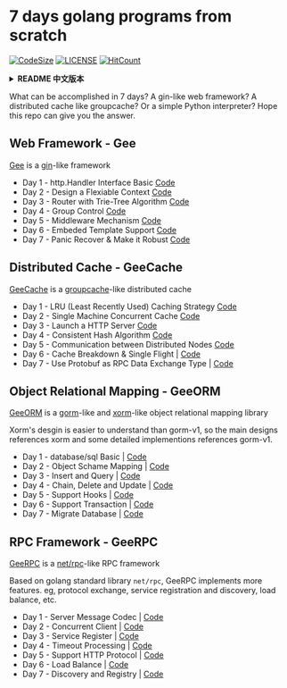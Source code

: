 # 7 days golang programs from scratch

[![CodeSize](https://img.shields.io/github/languages/code-size/geektutu/7days-golang)](https://github.com/geektutu/7days-golang)
[![LICENSE](https://img.shields.io/badge/license-MIT-green)](https://mit-license.org/)
[![HitCount](https://hits.dwyl.com/geektutu/7days-golang.svg)](http://github.com/geektutu/7days-golang)

<details>
<summary><strong>README 中文版本</strong></summary>
<div>

## 7天用Go从零实现系列

7天能写什么呢？类似 gin 的 web 框架？类似 groupcache 的分布式缓存？或者一个简单的 Python 解释器？希望这个仓库能给你答案。

推荐先阅读 **[Go 语言简明教程](https://geektutu.com/post/quick-golang.html)**，一篇文章了解Go的基本语法、并发编程，依赖管理等内容。

另外推荐 **[Go 语言笔试面试题](https://geektutu.com/post/qa-golang.html)**，加深对 Go 语言的理解。

期待关注我的「[知乎专栏](https://zhuanlan.zhihu.com/geekgo)」和「[微博](http://weibo.com/geektutu)」，查看最近的文章和动态。

### 7天用Go从零实现Web框架 - Gee

[Gee](https://geektutu.com/post/gee.html) 是一个模仿 [gin](https://github.com/gin-gonic/gin) 实现的 Web 框架，[Go Gin简明教程](https://geektutu.com/post/quick-go-gin.html)可以快速入门。

- 第一天：[前置知识(http.Handler接口)](https://geektutu.com/post/gee-day1.html) | [Code](gee-web/day1-http-base)
- 第二天：[上下文设计(Context)](https://geektutu.com/post/gee-day2.html) | [Code](gee-web/day2-context)
- 第三天：[Trie树路由(Router)](https://geektutu.com/post/gee-day3.html) | [Code](gee-web/day3-router)
- 第四天：[分组控制(Group)](https://geektutu.com/post/gee-day4.html) | [Code](gee-web/day4-group)
- 第五天：[中间件(Middleware)](https://geektutu.com/post/gee-day5.html) | [Code](gee-web/day5-middleware)
- 第六天：[HTML模板(Template)](https://geektutu.com/post/gee-day6.html) | [Code](gee-web/day6-template)
- 第七天：[错误恢复(Panic Recover)](https://geektutu.com/post/gee-day7.html) | [Code](gee-web/day7-panic-recover)

### 7天用Go从零实现分布式缓存 GeeCache

[GeeCache](https://geektutu.com/post/geecache.html) 是一个模仿 [groupcache](https://github.com/golang/groupcache) 实现的分布式缓存系统

- 第一天：[LRU 缓存淘汰策略](https://geektutu.com/post/geecache-day1.html) | [Code](gee-cache/day1-lru)
- 第二天：[单机并发缓存](https://geektutu.com/post/geecache-day2.html) | [Code](gee-cache/day2-single-node)
- 第三天：[HTTP 服务端](https://geektutu.com/post/geecache-day3.html) | [Code](gee-cache/day3-http-server)
- 第四天：[一致性哈希(Hash)](https://geektutu.com/post/geecache-day4.html) | [Code](gee-cache/day4-consistent-hash)
- 第五天：[分布式节点](https://geektutu.com/post/geecache-day5.html) | [Code](gee-cache/day5-multi-nodes)
- 第六天：[防止缓存击穿](https://geektutu.com/post/geecache-day6.html) | [Code](gee-cache/day6-single-flight)
- 第七天：[使用 Protobuf 通信](https://geektutu.com/post/geecache-day7.html) | [Code](gee-cache/day7-proto-buf)

### 7天用Go从零实现ORM框架 GeeORM

[GeeORM](https://geektutu.com/post/geeorm.html) 是一个模仿 [gorm](https://github.com/jinzhu/gorm) 和 [xorm](https://github.com/go-xorm/xorm) 的 ORM 框架

gorm 准备推出完全重写的 v2 版本(目前还在开发中)，相对 gorm-v1 来说，xorm 的设计更容易理解，所以 geeorm 接口设计上主要参考了 xorm，一些细节实现上参考了 gorm。

- 第一天：[database/sql 基础](https://geektutu.com/post/geeorm-day1.html) | [Code](gee-orm/day1-database-sql)
- 第二天：[对象表结构映射](https://geektutu.com/post/geeorm-day2.html) | [Code](gee-orm/day2-reflect-schema)
- 第三天：[记录新增和查询](https://geektutu.com/post/geeorm-day3.html) | [Code](gee-orm/day3-save-query)
- 第四天：[链式操作与更新删除](https://geektutu.com/post/geeorm-day4.html) | [Code](gee-orm/day4-chain-operation)
- 第五天：[实现钩子(Hooks)](https://geektutu.com/post/geeorm-day5.html) | [Code](gee-orm/day5-hooks)
- 第六天：[支持事务(Transaction)](https://geektutu.com/post/geeorm-day6.html) | [Code](gee-orm/day6-transaction)
- 第七天：[数据库迁移(Migrate)](https://geektutu.com/post/geeorm-day7.html) | [Code](gee-orm/day7-migrate)


### 7天用Go从零实现RPC框架 GeeRPC

[GeeRPC](https://geektutu.com/post/geerpc.html) 是一个基于 [net/rpc](https://github.com/golang/go/tree/master/src/net/rpc) 开发的 RPC 框架
GeeRPC 是基于 Go 语言标准库 `net/rpc` 实现的，添加了协议交换、服务注册与发现、负载均衡等功能，代码约 1k。

- 第一天 - [服务端与消息编码](https://geektutu.com/post/geerpc-day1.html) | [Code](gee-rpc/day1-codec)
- 第二天 - [支持并发与异步的客户端](https://geektutu.com/post/geerpc-day2.html) | [Code](gee-rpc/day2-client)
- 第三天 - [服务注册(service register)](https://geektutu.com/post/geerpc-day3.html) | [Code](gee-rpc/day3-service )
- 第四天 - [超时处理(timeout)](https://geektutu.com/post/geerpc-day4.html) | [Code](gee-rpc/day4-timeout )
- 第五天 - [支持HTTP协议](https://geektutu.com/post/geerpc-day5.html) | [Code](gee-rpc/day5-http-debug)
- 第六天 - [负载均衡(load balance)](https://geektutu.com/post/geerpc-day6.html) | [Code](gee-rpc/day6-load-balance)
- 第七天 - [服务发现与注册中心(registry)](https://geektutu.com/post/geerpc-day7.html) | [Code](gee-rpc/day7-registry)

### WebAssembly 使用示例

具体的实践过程记录在 [Go WebAssembly 简明教程](https://geektutu.com/post/quick-go-wasm.html)。

- 示例一：Hello World | [Code](demo-wasm/hello-world)
- 示例二：注册函数 | [Code](demo-wasm/register-functions)
- 示例三：操作 DOM | [Code](demo-wasm/manipulate-dom)
- 示例四：回调函数 | [Code](demo-wasm/callback)

</div>
</details>

What can be accomplished in 7 days? A gin-like web framework? A distributed cache like groupcache? Or a simple Python interpreter? Hope this repo can give you the answer.

## Web Framework - Gee

[Gee](https://geektutu.com/post/gee.html) is a [gin](https://github.com/gin-gonic/gin)-like framework

- Day 1 - http.Handler Interface Basic [Code](gee-web/day1-http-base)
- Day 2 - Design a Flexiable Context [Code](gee-web/day2-context)
- Day 3 - Router with Trie-Tree Algorithm [Code](gee-web/day3-router)
- Day 4 - Group Control [Code](gee-web/day4-group)
- Day 5 - Middleware Mechanism [Code](gee-web/day5-middleware)
- Day 6 - Embeded Template Support [Code](gee-web/day6-template)
- Day 7 - Panic Recover & Make it Robust [Code](gee-web/day7-panic-recover)

## Distributed Cache - GeeCache

[GeeCache](https://geektutu.com/post/geecache.html) is a [groupcache](https://github.com/golang/groupcache)-like distributed cache

- Day 1 - LRU (Least Recently Used) Caching Strategy [Code](gee-cache/day1-lru)
- Day 2 - Single Machine Concurrent Cache [Code](gee-cache/day2-single-node)
- Day 3 - Launch a HTTP Server [Code](gee-cache/day3-http-server)
- Day 4 - Consistent Hash Algorithm [Code](gee-cache/day4-consistent-hash)
- Day 5 - Communication between Distributed Nodes [Code](gee-cache/day5-multi-nodes)
- Day 6 - Cache Breakdown & Single Flight  | [Code](gee-cache/day6-single-flight)
- Day 7 - Use Protobuf as RPC Data Exchange Type | [Code](gee-cache/day7-proto-buf)

## Object Relational Mapping - GeeORM

[GeeORM](https://geektutu.com/post/geeorm.html) is a [gorm](https://github.com/jinzhu/gorm)-like and [xorm](https://github.com/go-xorm/xorm)-like object relational mapping library

Xorm's desgin is easier to understand than gorm-v1, so the main designs references xorm and some detailed implementions references gorm-v1.

- Day 1 - database/sql Basic | [Code](gee-orm/day1-database-sql)
- Day 2 - Object Schame Mapping | [Code](gee-orm/day2-reflect-schema)
- Day 3 - Insert and Query | [Code](gee-orm/day3-save-query)
- Day 4 - Chain, Delete and Update | [Code](gee-orm/day4-chain-operation)
- Day 5 - Support Hooks | [Code](gee-orm/day5-hooks)
- Day 6 - Support Transaction | [Code](gee-orm/day6-transaction)
- Day 7 - Migrate Database | [Code](gee-orm/day7-migrate)

## RPC Framework - GeeRPC

[GeeRPC](https://geektutu.com/post/geerpc.html) is a [net/rpc](https://github.com/golang/go/tree/master/src/net/rpc)-like RPC framework

Based on golang standard library `net/rpc`, GeeRPC implements more features. eg, protocol exchange, service registration and discovery, load balance, etc.

- Day 1 - Server Message Codec | [Code](gee-rpc/day1-codec)
- Day 2 - Concurrent Client | [Code](gee-rpc/day2-client)
- Day 3 - Service Register | [Code](gee-rpc/day3-service )
- Day 4 - Timeout Processing | [Code](gee-rpc/day4-timeout )
- Day 5 - Support HTTP Protocol | [Code](gee-rpc/day5-http-debug)
- Day 6 - Load Balance | [Code](gee-rpc/day6-load-balance)
- Day 7 - Discovery and Registry | [Code](gee-rpc/day7-registry)

